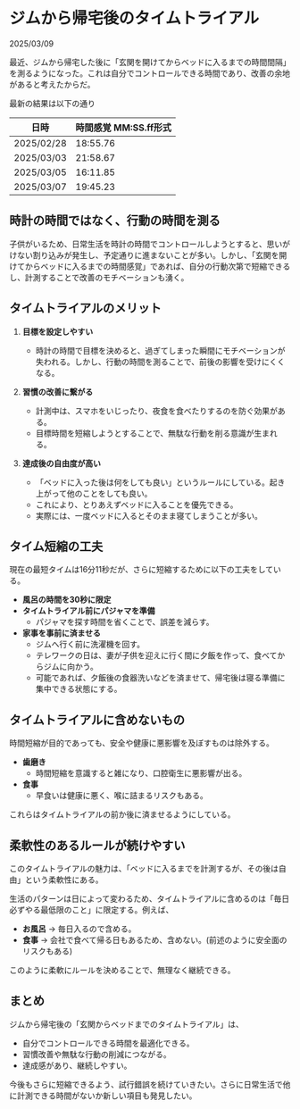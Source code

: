 # ジムから帰宅後のタイムトライアル

2025/03/09

最近、ジムから帰宅した後に「玄関を開けてからベッドに入るまでの時間間隔」を測るようになった。これは自分でコントロールできる時間であり、改善の余地があると考えたからだ。

最新の結果は以下の通り  

| 日時 | 時間感覚 MM:SS.ff形式 |
| -- | -- |
|2025/02/28	| 18:55.76 |
|2025/03/03	| 21:58.67 |
|2025/03/05	| 16:11.85 |
|2025/03/07	| 19:45.23 |


## 時計の時間ではなく、行動の時間を測る

子供がいるため、日常生活を時計の時間でコントロールしようとすると、思いがけない割り込みが発生し、予定通りに進まないことが多い。しかし、「玄関を開けてからベッドに入るまでの時間感覚」であれば、自分の行動次第で短縮できるし、計測することで改善のモチベーションも湧く。

## タイムトライアルのメリット

1. **目標を設定しやすい**
   - 時計の時間で目標を決めると、過ぎてしまった瞬間にモチベーションが失われる。しかし、行動の時間を測ることで、前後の影響を受けにくくなる。
   
2. **習慣の改善に繋がる**
   - 計測中は、スマホをいじったり、夜食を食べたりするのを防ぐ効果がある。
   - 目標時間を短縮しようとすることで、無駄な行動を削る意識が生まれる。

3. **達成後の自由度が高い**
   - 「ベッドに入った後は何をしても良い」というルールにしている。起き上がって他のことをしても良い。
   - これにより、とりあえずベッドに入ることを優先できる。
   - 実際には、一度ベッドに入るとそのまま寝てしまうことが多い。

## タイム短縮の工夫

現在の最短タイムは16分11秒だが、さらに短縮するために以下の工夫をしている。

- **風呂の時間を30秒に限定**
- **タイムトライアル前にパジャマを準備**
  - パジャマを探す時間を省くことで、誤差を減らす。
- **家事を事前に済ませる**
  - ジムへ行く前に洗濯機を回す。
  - テレワークの日は、妻が子供を迎えに行く間に夕飯を作って、食べてからジムに向かう。
  - 可能であれば、夕飯後の食器洗いなどを済ませて、帰宅後は寝る準備に集中できる状態にする。

## タイムトライアルに含めないもの

時間短縮が目的であっても、安全や健康に悪影響を及ぼすものは除外する。

- **歯磨き**
  - 時間短縮を意識すると雑になり、口腔衛生に悪影響が出る。
- **食事**
  - 早食いは健康に悪く、喉に詰まるリスクもある。

これらはタイムトライアルの前か後に済ませるようにしている。

## 柔軟性のあるルールが続けやすい

このタイムトライアルの魅力は、「ベッドに入るまでを計測するが、その後は自由」という柔軟性にある。

生活のパターンは日によって変わるため、タイムトライアルに含めるのは「毎日必ずやる最低限のこと」に限定する。例えば、

- **お風呂** → 毎日入るので含める。
- **食事** → 会社で食べて帰る日もあるため、含めない。(前述のように安全面のリスクもある)

このように柔軟にルールを決めることで、無理なく継続できる。

## まとめ

ジムから帰宅後の「玄関からベッドまでのタイムトライアル」は、

- 自分でコントロールできる時間を最適化できる。
- 習慣改善や無駄な行動の削減につながる。
- 達成感があり、継続しやすい。

今後もさらに短縮できるよう、試行錯誤を続けていきたい。さらに日常生活で他に計測できる時間がないか新しい項目も発見したい。

